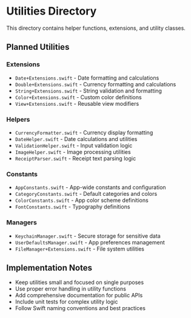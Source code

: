 # Utilities Directory

This directory contains helper functions, extensions, and utility classes.

## Planned Utilities

### Extensions
- `Date+Extensions.swift` - Date formatting and calculations
- `Double+Extensions.swift` - Currency formatting and calculations
- `String+Extensions.swift` - String validation and formatting
- `Color+Extensions.swift` - Custom color definitions
- `View+Extensions.swift` - Reusable view modifiers

### Helpers
- `CurrencyFormatter.swift` - Currency display formatting
- `DateHelper.swift` - Date calculations and utilities
- `ValidationHelper.swift` - Input validation logic
- `ImageHelper.swift` - Image processing utilities
- `ReceiptParser.swift` - Receipt text parsing logic

### Constants
- `AppConstants.swift` - App-wide constants and configuration
- `CategoryConstants.swift` - Default categories and colors
- `ColorConstants.swift` - App color scheme definitions
- `FontConstants.swift` - Typography definitions

### Managers
- `KeychainManager.swift` - Secure storage for sensitive data
- `UserDefaultsManager.swift` - App preferences management
- `FileManager+Extensions.swift` - File system utilities

## Implementation Notes
- Keep utilities small and focused on single purposes
- Use proper error handling in utility functions
- Add comprehensive documentation for public APIs
- Include unit tests for complex utility logic
- Follow Swift naming conventions and best practices